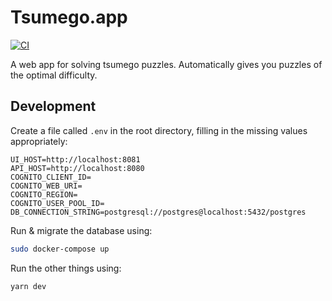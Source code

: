 # Tsumego.app

[![CI](https://github.com/cameron-martin/go/workflows/CI/badge.svg)](https://github.com/cameron-martin/go/actions?query=workflow%3ACI)

A web app for solving tsumego puzzles. Automatically gives you puzzles of the optimal difficulty.

## Development

Create a file called `.env` in the root directory, filling in the missing values appropriately:

```
UI_HOST=http://localhost:8081
API_HOST=http://localhost:8080
COGNITO_CLIENT_ID=
COGNITO_WEB_URI=
COGNITO_REGION=
COGNITO_USER_POOL_ID=
DB_CONNECTION_STRING=postgresql://postgres@localhost:5432/postgres
```

Run & migrate the database using:

```sh
sudo docker-compose up
```

Run the other things using:

```sh
yarn dev
```
